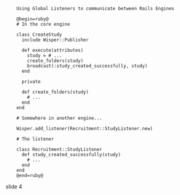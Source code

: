         Using Global Listeners to communicate between Rails Engines

        @begin=ruby@
        # In the core engine

        class CreateStudy
          include Wisper::Publisher

          def execute(attributes)
            study = # ...
            create_folders(study)
            broadcast(:study_created_successfully, study)
          end

          private

          def create_folders(study)
            # ...
          end
        end

        # Somewhere in another engine...

        Wisper.add_listener(Recruitment::StudyListener.new)

        # The listener

        class Recruitment::StudyListener
          def study_created_successfully(study)
            # ...
          end
        end
        @end=ruby@
















































































slide 4
